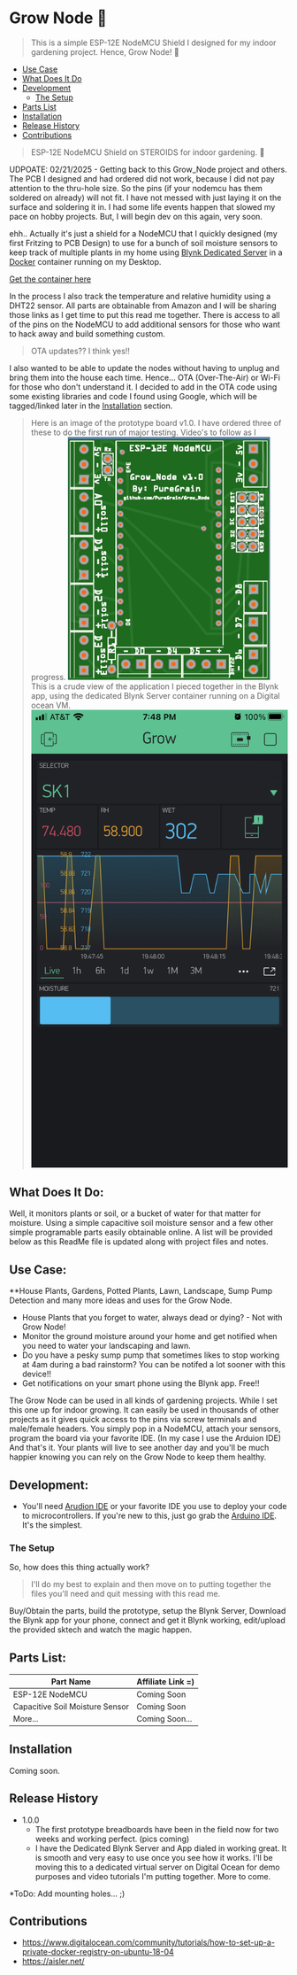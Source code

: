 # Grow Node :seedling:

>This is a simple ESP-12E NodeMCU Shield I designed for my indoor gardening project. Hence, Grow Node! :seedling:

* [Use Case](#use-case)
* [What Does It Do](#what-does-it-do)
* [Development](#development)
   * [The Setup](#the-setup)
* [Parts List](#parts-list)
* [Installation](#installation)
* [Release History](#release-history)
* [Contributions](#contributions)

> ESP-12E NodeMCU Shield on STEROIDS for indoor gardening. :seedling:

UDPOATE: 02/21/2025 - Getting back to this Grow_Node project and others. The PCB I designed and had ordered did not work, because I did not pay attention to the thru-hole size. So the pins (if your nodemcu has them soldered on already) will not fit. I have not messed with just laying it on the surface and soldering it in. I had some life events happen that slowed my pace on hobby projects. But, I will begin dev on this again, very soon.

ehh.. Actually it's just a shield for a NodeMCU that I quickly designed (my first Fritzing to PCB Design) to use for a bunch of soil moisture sensors to keep track of multiple plants in my home using [Blynk Dedicated Server](https://github.com/blynkkk/blynk-server) in a [Docker](https://www.docker.com/products/docker-desktop) container running on my Desktop.

[Get the container here](https://github.com/mpherg/blynk-server)

In the process I also track the temperature and relative humidity using a DHT22 sensor. All parts are obtainable from Amazon and I will be sharing those links as I get time to put this read me together. There is access to all of the pins on the NodeMCU to add additional sensors for those who want to hack away and build something custom.

> OTA updates??  I think yes!!

I also wanted to be able to update the nodes without having to unplug and bring them into the house each time. Hence... OTA (Over-The-Air) or Wi-Fi for those who don't understand it. I decided to add in the OTA code using some existing libraries and code I found using Google, which will be tagged/linked later in the [Installation](#installation) section.

> Here is an image of the prototype board v1.0. I have ordered three of these to do the first run of major testing. Video's to follow as I progress.
![](/images/v1.0.png) 
> This is a crude view of the application I pieced together in the Blynk app, using the dedicated Blynk Server container running on a Digital ocean VM.
![](/images/app_demo.png)

## What Does It Do:

Well, it monitors plants or soil, or a bucket of water for that matter for moisture. Using a simple capacitive soil moisture sensor and a few other simple programable parts easily obtainable online. A list will be provided below as this ReadMe file is updated along with project files and notes.

## Use Case:

**House Plants, Gardens, Potted Plants, Lawn, Landscape, Sump Pump Detection and many more ideas and uses for the Grow Node.

* House Plants that you forget to water, always dead or dying? - Not with Grow Node!
* Monitor the ground moisture around your home and get notified when you need to water your landscaping and lawn.
* Do you have a pesky sump pump that sometimes likes to stop working at 4am during a bad rainstorm? You can be notifed a lot sooner with this device!!
* Get notifications on your smart phone using the Blynk app. Free!!


The Grow Node can be used in all kinds of gardening projects. While I set this one up for indoor growing. It can easily be used in thousands of other projects as it gives quick access to the pins via screw terminals and male/female headers. You simply pop in a NodeMCU, attach your sensors, program the board via your favorite IDE. (In my case I use the Arduion IDE) And that's it. Your plants will live to see another day and you'll be much happier knowing you can rely on the Grow Node to keep them healthy.

## Development:

* You'll need [Arudion IDE](https://www.arduino.cc/en/software) or your favorite IDE you use to deploy your code to microcontrollers. If you're new to this, just go grab the [Arduino IDE](https://www.arduino.cc/en/software). It's the simplest.

### The Setup
So, how does this thing actually work? 

> I'll do my best to explain and then move on to putting together the files you'll need and quit messing with this read me.

Buy/Obtain the parts, build the prototype, setup the Blynk Server, Download the Blynk app for your phone, connect and get it Blynk working, edit/upload the provided sktech and watch the magic happen.

## Parts List:

Part Name | Affiliate Link =)
------------ | -------------
ESP-12E NodeMCU | Coming Soon
Capacitive Soil Moisture Sensor | Coming Soon
More... | Coming Soon...

## Installation

Coming soon.

## Release History

* 1.0.0
    * The first prototype breadboards have been in the field now for two weeks and working perfect. (pics coming)
    * I have the Dedicated Blynk Server and App dialed in working great. It is smooth and very easy to use once you see how it works. I'll be moving this to a dedicated virtual server on Digital Ocean for demo purposes and video tutorials I'm putting together. More to come.
    
*ToDo: Add mounting holes... ;) 

## Contributions

* https://www.digitalocean.com/community/tutorials/how-to-set-up-a-private-docker-registry-on-ubuntu-18-04
* https://aisler.net/


